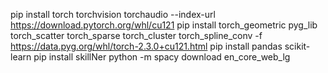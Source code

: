 pip install torch torchvision torchaudio --index-url https://download.pytorch.org/whl/cu121
pip install torch_geometric pyg_lib torch_scatter torch_sparse torch_cluster torch_spline_conv -f https://data.pyg.org/whl/torch-2.3.0+cu121.html
pip install pandas scikit-learn
pip install skillNer
python -m spacy download en_core_web_lg
